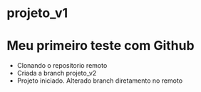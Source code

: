 # projeto_v1
# Meu primeiro teste com Github
 - Clonando o repositorio remoto
 - Criada a branch projeto_v2
 - Projeto iniciado. Alterado branch diretamento no remoto